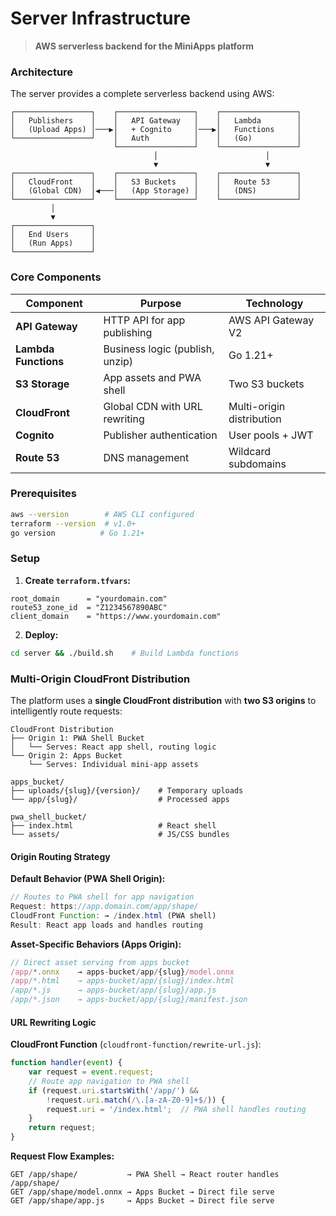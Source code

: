 # Server Infrastructure

> **AWS serverless backend for the MiniApps platform**

### Architecture

The server provides a complete serverless backend using AWS:

```
┌─────────────────┐    ┌─────────────────┐    ┌─────────────────┐
│   Publishers    │    │   API Gateway   │    │   Lambda        │
│   (Upload Apps) │───▶│   + Cognito     │───▶│   Functions     │
└─────────────────┘    │   Auth          │    │   (Go)          │
                       └─────────────────┘    └─────────────────┘
                                │                        │
                                ▼                        ▼
┌─────────────────┐    ┌─────────────────┐    ┌─────────────────┐
│   CloudFront    │    │   S3 Buckets    │    │   Route 53      │
│   (Global CDN)  │◀───│   (App Storage) │    │   (DNS)         │
└─────────────────┘    └─────────────────┘    └─────────────────┘
         │
         ▼
┌─────────────────┐
│   End Users     │
│   (Run Apps)    │
└─────────────────┘
```

### Core Components

| Component | Purpose | Technology |
|-----------|---------|------------|
| **API Gateway** | HTTP API for app publishing | AWS API Gateway V2 |
| **Lambda Functions** | Business logic (publish, unzip) | Go 1.21+ |
| **S3 Storage** | App assets and PWA shell | Two S3 buckets |
| **CloudFront** | Global CDN with URL rewriting | Multi-origin distribution |
| **Cognito** | Publisher authentication | User pools + JWT |
| **Route 53** | DNS management | Wildcard subdomains |


### Prerequisites
```bash
aws --version        # AWS CLI configured
terraform --version  # v1.0+
go version          # Go 1.21+
```

### Setup
1. **Create `terraform.tfvars`:**
```hcl
root_domain      = "yourdomain.com"
route53_zone_id  = "Z1234567890ABC"
client_domain    = "https://www.yourdomain.com"
```

2. **Deploy:**
```bash
cd server && ./build.sh    # Build Lambda functions
```


### Multi-Origin CloudFront Distribution

The platform uses a **single CloudFront distribution** with **two S3 origins** to intelligently route requests:

```
CloudFront Distribution
├── Origin 1: PWA Shell Bucket
│   └── Serves: React app shell, routing logic
└── Origin 2: Apps Bucket  
    └── Serves: Individual mini-app assets
```

```
apps_bucket/
├── uploads/{slug}/{version}/    # Temporary uploads
└── app/{slug}/                  # Processed apps

pwa_shell_bucket/
├── index.html                   # React shell
└── assets/                      # JS/CSS bundles
```

#### Origin Routing Strategy

**Default Behavior (PWA Shell Origin):**
```javascript
// Routes to PWA shell for app navigation
Request: https://app.domain.com/app/shape/
CloudFront Function: → /index.html (PWA shell)
Result: React app loads and handles routing
```

**Asset-Specific Behaviors (Apps Origin):**
```javascript
// Direct asset serving from apps bucket
/app/*.onnx    → apps-bucket/app/{slug}/model.onnx
/app/*.html    → apps-bucket/app/{slug}/index.html  
/app/*.js      → apps-bucket/app/{slug}/app.js
/app/*.json    → apps-bucket/app/{slug}/manifest.json
```

#### URL Rewriting Logic

**CloudFront Function** (`cloudfront-function/rewrite-url.js`):
```javascript
function handler(event) {
    var request = event.request;
    // Route app navigation to PWA shell
    if (request.uri.startsWith('/app/') && 
        !request.uri.match(/\.[a-zA-Z0-9]+$/)) {
        request.uri = '/index.html';  // PWA shell handles routing
    }
    return request;
}
```

**Request Flow Examples:**
```
GET /app/shape/           → PWA Shell → React router handles /app/shape/
GET /app/shape/model.onnx → Apps Bucket → Direct file serve
GET /app/shape/app.js     → Apps Bucket → Direct file serve
```
